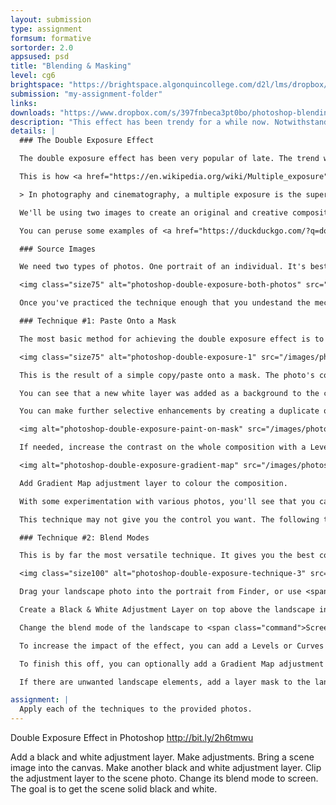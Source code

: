 ```yaml
---
layout: submission
type: assignment
formsum: formative
sortorder: 2.0
appsused: psd
title: "Blending & Masking"
level: cg6
brightspace: "https://brightspace.algonquincollege.com/d2l/lms/dropbox/user/folder_submit_files.d2l?db=492651&grpid=0&isprv=0&bp=0&ou=503897"
submission: "my-assignment-folder"
links:
downloads: "https://www.dropbox.com/s/397fnbeca3pt0bo/photoshop-blending-and-masking.zip?dl=1"
description: "This effect has been trendy for a while now. Notwithstanding the trend, the effect makes use of important features in Photoshop."
details: | 
  ### The Double Exposure Effect

  The double exposure effect has been very popular of late. The trend will most certainly fade, but the exercise of creating the effect has valuable techniques which can be applied in varied circumstances.

  This is how <a href="https://en.wikipedia.org/wiki/Multiple_exposure" title="Wikipedia's definition of the Double Exposure effect." target="_blank">Wikipedia</a> defines the effect:

  > In photography and cinematography, a multiple exposure is the superimposition of two or more exposures to create a single image, and double exposure has a corresponding meaning in respect of two images."

  We'll be using two images to create an original and creative composition.

  You can peruse some examples of <a href="https://duckduckgo.com/?q=double+exposure+photography&amp;t=osx&amp;iax=1&amp;ia=images" title="Double Exposure effect examples" target="_blank">the double exposure effect that's become so popular here</a>.

  ### Source Images

  We need two types of photos. One portrait of an individual. It's best to either have a white background on the portrait. The second is an outdoor scene. The source photos play a large role in the final effect. The more you practice with the effect, the more you'll be able to predict the outcome.

  <img class="size75" alt="photoshop-double-exposure-both-photos" src="/images/photoshop-double-exposure/photoshop-double-exposure-both-photos.jpg">

  Once you've practiced the technique enough that you undestand the mechanics of it, you can experiment with different content, like architectural photos and others.

  ### Technique #1: Paste Onto a Mask

  The most basic method for achieving the double exposure effect is to simply paste the portrait onto the mask on the scene's layer. Just <span class="command">⌘-A</span> select all to copy the portrait. Add a layer to the scenery layer. <span class="command">⌥-click</span> on the mask, then paste. Voilà. You have your most basic double exposure effect.

  <img class="size75" alt="photoshop-double-exposure-1" src="/images/photoshop-double-exposure/photoshop-double-exposure-1.jpg">

  This is the result of a simple copy/paste onto a mask. The photo's colours were also inverted <span class="command">⌘-I</span>. We did this because the portrait has mostly dark content. On a mask, white pixels reveal, so invert the mask's colours if needed.

  You can see that a new white layer was added as a background to the composition.

  You can make further selective enhancements by creating a duplicate of the portrait on top of the whole layer stack. Set its blend mode to Multiply. Add a mask to the portrait layer. Use a large soft brush to paint black gently on passive areas of the photo.

  <img alt="photoshop-double-exposure-paint-on-mask" src="/images/photoshop-double-exposure/photoshop-double-exposure-paint-on-mask.jpg">

  If needed, increase the contrast on the whole composition with a Levels adjustment layer.

  <img alt="photoshop-double-exposure-gradient-map" src="/images/photoshop-double-exposure/photoshop-double-exposure-gradient-map.jpg">

  Add Gradient Map adjustment layer to colour the composition.

  With some experimentation with various photos, you'll see that you can achieve pretty great results.

  This technique may not give you the control you want. The following technique will.

  ### Technique #2: Blend Modes

  This is by far the most versatile technique. It gives you the best control of each layer in your composition.

  <img class="size100" alt="photoshop-double-exposure-technique-3" src="/images/photoshop-double-exposure/photoshop-double-exposure-technique-3.jpg">

  Drag your landscape photo into the portrait from Finder, or use <span class="command">File > Place Embedded...</span>. Either way, make sure you landscape is a Smart Object before you scale it.

  Create a Black & White Adjustment Layer on top above the landscape in the layer stack. Clip this adjustment layer to the landscape photo.

  Change the blend mode of the landscape to <span class="command">Screen</span>. This will make the light areas tranparent, leaving only darker pixels behind.

  To increase the impact of the effect, you can add a Levels or Curves adjustment layer above everything, then clip it to the landscape layer too.

  To finish this off, you can optionally add a Gradient Map adjustment layer on top of the whole composition to give it a vintage look.

  If there are unwanted landscape elements, add a layer mask to the landscape and brush them out in black with a very large soft brush.

assignment: |
  Apply each of the techniques to the provided photos.
---
```

Double Exposure Effect in Photoshop
http://bit.ly/2h6tmwu

Add a black and white adjustment layer. Make adjustments.
Bring a scene image into the canvas.
Make another black and white adjustment layer. Clip the adjustment layer to the scene photo. Change its blend mode to screen. The goal is to get the scene solid black and white.

